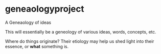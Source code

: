 # geneaologyproject
A Geneaology of ideas


This will essentially be a geneology of various ideas, words, concepts, etc.

Where do things originate? Their etiology may help us shed light into their essence, or **what** something is.

